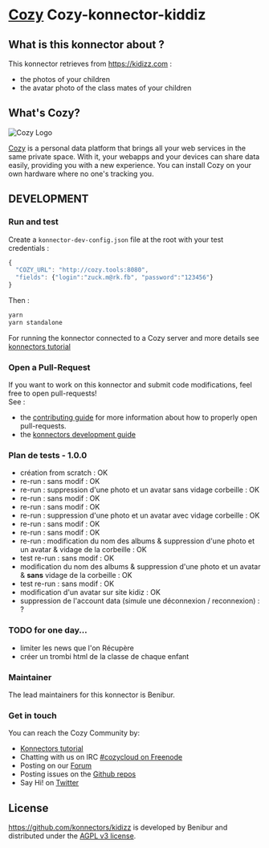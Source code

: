 [Cozy][cozy] Cozy-konnector-kiddiz
=======================================


What is this konnector about ?
------------------------------

This konnector retrieves from https://kidizz.com :
* the photos of your children
* the avatar photo of the class mates of your children


What's Cozy?
------------

![Cozy Logo](https://cdn.rawgit.com/cozy/cozy-guidelines/master/templates/cozy_logo_small.svg)

[Cozy] is a personal data platform that brings all your web services in the same private space. With it, your webapps and your devices can share data easily, providing you with a new experience. You can install Cozy on your own hardware where no one's tracking you.


DEVELOPMENT
------------

### Run and test

Create a `konnector-dev-config.json` file at the root with your test credentials :

```javascript
{
  "COZY_URL": "http://cozy.tools:8080",
  "fields": {"login":"zuck.m@rk.fb", "password":"123456"}
}
```
Then :

```sh
yarn
yarn standalone
```
For running the konnector connected to a Cozy server and more details see [konnectors tutorial](https://docs.cozy.io/en/tutorials/konnector/)

### Open a Pull-Request

If you want to work on this konnector and submit code modifications, feel free to open pull-requests!
</br>See :
* the [contributing guide][contribute] for more information about how to properly open pull-requests.
* the [konnectors development guide](https://docs.cozy.io/en/tutorials/konnector/)

### Plan de tests - 1.0.0
* création from scratch : OK
* re-run : sans modif : OK
* re-run : suppression d'une photo et un avatar sans vidage corbeille : OK
* re-run : sans modif : OK
* re-run : sans modif : OK
* re-run : suppression d'une photo et un avatar avec vidage corbeille : OK
* re-run : sans modif : OK
* re-run : sans modif : OK
* re-run : modification du nom des albums & suppression d'une photo et un avatar & vidage de la corbeille : OK
* test re-run : sans modif : OK
* modification du nom des albums & suppression d'une photo et un avatar & **sans** vidage de la corbeille : OK
* test re-run : sans modif : OK
* modification d'un avatar sur site kidiz : OK
* suppression de l'account data (simule une déconnexion / reconnexion) : ?

### TODO for one day...
- limiter les news que l'on Récupère
- créer un trombi html de la classe de chaque enfant

### Maintainer

The lead maintainers for this konnector is Benibur.

### Get in touch

You can reach the Cozy Community by:

- [Konnectors tutorial](https://docs.cozy.io/en/tutorials/konnector/)
- Chatting with us on IRC [#cozycloud on Freenode][freenode]
- Posting on our [Forum]
- Posting issues on the [Github repos][github]
- Say Hi! on [Twitter]


License
-------

https://github.com/konnectors/kidizz is developed by Benibur and distributed under the [AGPL v3 license][agpl-3.0].

[cozy]: https://cozy.io "Cozy Cloud"
[agpl-3.0]: https://www.gnu.org/licenses/agpl-3.0.html
[freenode]: http://webchat.freenode.net/?randomnick=1&channels=%23cozycloud&uio=d4
[forum]: https://forum.cozy.io/
[github]: https://github.com/cozy/
[nodejs]: https://nodejs.org/
[standard]: https://standardjs.com
[twitter]: https://twitter.com/mycozycloud
[webpack]: https://webpack.js.org
[yarn]: https://yarnpkg.com
[travis]: https://travis-ci.org
[contribute]: CONTRIBUTING.md
